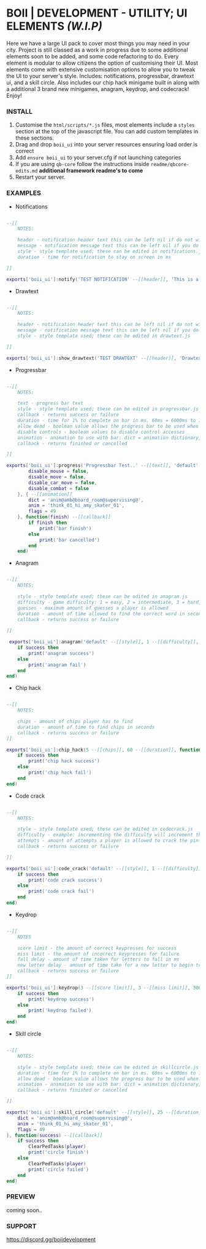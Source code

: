 # BOII | DEVELOPMENT - UTILITY; UI ELEMENTS *(W.I.P)*

Here we have a large UI pack to cover most things you may need in your city.
Project is still classed as a work in progress due to some additional elements soon to be added, and some code refactoring to do.
Every element is modular to allow citizens the option of customising their UI.
Most elements come with extensive customisation options to allow you to tweak the UI to your server's style.
Includes: notifications, progressbar, drawtext ui, and a skill circle.
Also includes our chip hack minigame built in along with a additional 3 brand new minigames, anagram, keydrop, and codecrack!
Enjoy!

### INSTALL

1. Customise the `html/scripts/*.js` files, most elements include a `styles` section at the top of the javascript file. You can add custom templates in these sections.
2. Drag and drop `boii_ui` into your server resources ensuring load order is correct
3. Add `ensure boii_ui` to your server.cfg if not launching categories
4. If you are using `qb-core` follow the instructions inside `readme/qbcore-edits.md` **additional framework readme's to come**
5. Restart your server.

### EXAMPLES

- Notifications

```lua

--[[
    NOTES:

    header - notification header text this can be left nil if do not wish to use a header *(if no header make sure to use a message)*
    message - notification message text this can be left nil if you do not with to use message text *(if no message text make sure to use a header)*
    style - style template used; these can be edited in notifications.js
    duration - time for notification to stay on screen in ms

]]

exports['boii_ui']:notify('TEST NOTIFICATION' --[[header]], 'This is a test notification!' --[[message]], 'default' --[[style]], 5000 --[[duration]])
```

- Drawtext

```lua

--[[
    NOTES:

    header - notification header text this can be left nil if do not wish to use a header *(if no header make sure to use a message)*
    message - notification message text this can be left nil if you do not with to use message text *(if no message text make sure to use a header)*
    style - style template used; these can be edited in drawtext.js

]]

exports['boii_ui']:show_drawtext('TEST DRAWTEXT' --[[header]], 'Drawtext test ui!' --[[message]], 'default' --[[style]])
```

- Progressbar

```lua

--[[
    NOTES:

    text - progress bar text
    style - style template used; these can be edited in progressbar.js
    callback - returns success or failure
    duration - time for 1% to complete on bar in ms. 60ms = 6000ms to 100%, so 6seconds to complete
    allow dead - boolean value allows the progress bar to be used when player is dead
    disable controls - boolean values to disable control accesses
    animation - animation to use with bar: dict = animation dictionary, anim = animation, flags = flags
    callback - returns finished or cancelled

]]

exports['boii_ui']:progress('Progressbar Test..' --[[text]], 'default' --[[style]], 60 --[[duration]], false --[[allow dead]], { --[[disable controls]]
        disable_mouse = false, 
        disable_move = false,
        disable_car_move = false,
        disable_combat = false
    }, { --[[animation]]
        dict = 'anim@amb@board_room@supervising@',
        anim = 'think_01_hi_amy_skater_01',
        flags = 49
    }, function(finish) --[[callback]]
        if finish then
            print('bar finish')
        else
            print('bar cancelled')
        end
    end)
```

- Anagram

```lua

--[[
    NOTES:

    style - style template used; these can be edited in anagram.js
    difficulty - game difficulty: 1 = easy, 2 = intermediate, 3 = hard, 4 = expert
    guesses - maximum amount of guesses a player is allowed
    duration - amount of time allowed to find the correct word in seconds
    callback - returns success or failure
    
]]

 exports['boii_ui']:anagram('default' --[[style]], 1 --[[difficulty]], 5 --[[guesses]], 60 --[[duration]], function(success) --[[callback]]
    if success then
        print('anagram success')
    else
        print('anagram fail')
    end
end)
```

- Chip hack

```lua

--[[
    NOTES: 

    chips - amount of chips player has to find
    duration - amount of time to find chips in seconds
    callback - returns success or failure
]]

exports['boii_ui']:chip_hack(5 --[[chips]], 60 --[[duration]], function(success) --[[callback]]
    if success then
        print('chip hack success')
    else
        print('chip hack fail')
    end
end)
```

- Code crack

```lua

--[[
    NOTES:

    style - style template used; these can be edited in codecrack.js
    difficulty - example: incrementing the difficulty will increment the amount of digits that is required. 1 = 4 digits, 2 = 5 digits, 3 = 6 digits .. so on
    attempts - amount of attempts a player is allowed to crack the pin
    callback - returns success or failure

]]

exports['boii_ui']:code_crack('default' --[[style]], 1 --[[difficulty]], 5 --[[attempts]], function(success) --[[callback]]
    if success then
        print('code crack success')
    else
        print('code crack fail')
    end
end)
```

- Keydrop

```lua

--[[
    NOTES

    score limit - the amount of correct keypresses for success
    miss limit - the amount of incorrect keypresses for failure
    fall delay - amount of time taken for letters to fall in ms
    new letter delay - amount of time take for a new letter to begin to fall
    callback - returns success or failure
]]

exports['boii_ui']:keydrop(3 --[[score limit]], 3 --[[miss limit]], 3000 --[[fall delay]], 2000 --[[new letter delay]], function(success) --[[callback]]
    if success then
        print('keydrop success')
    else
        print('keydrop failed')
    end
end)
```

- Skill circle

```lua

--[[
    NOTES:

    style - style template used; these can be edited in skillcircle.js
    duration - time for 1% to complete on bar in ms. 60ms = 6000ms to 100%, so 6seconds to complete
    allow dead - boolean value allows the progress bar to be used when player is dead
    animation - animation to use with bar: dict = animation dictionary, anim = animation, flags = flags
    callback - returns finished or cancelled

]]

exports['boii_ui']:skill_circle('default' --[[style]], 25 --[[duration]], false --[[allow dead]], { --[[animation]]
    dict = 'anim@amb@board_room@supervising@',
    anim = 'think_01_hi_amy_skater_01',
    flags = 49
}, function(success) --[[callback]]
    if success then
        ClearPedTasks(player)
        print('circle finish')
    else
        ClearPedTasks(player)
        print('circle failed')
    end
end)
```

### PREVIEW
coming soon..

### SUPPORT
https://discord.gg/boiidevelopment
